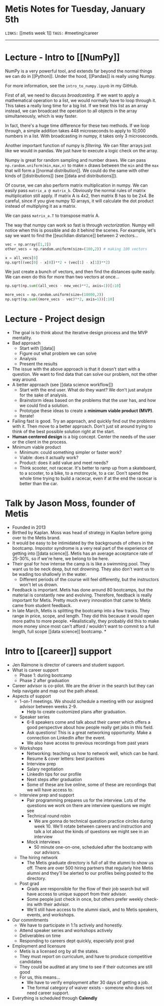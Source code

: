 # Metis Notes for Tuesday, January 5th
`LINKS:` [[metis week 1]]
`TAGS:` #meeting/career

---
# Lecture - Intro to [[NumPy]]
NumPy is a very powerful tool, and extends far beyond the normal things we can do in [[Python]]. Under the hood, [[Pandas]] is really using Numpy. 

For more information, see the `intro_to_numpy.ipynb` in my GitHub. 

First of all, we need to discuss *broadcasting.* If we want to apply a mathematical operation to a list, we would normally have to loop through it. This takes a really long time for a big list. If we treat this list as an array instead, we can broadcast the operation to all objects in the array simultaneously, which is way faster. 

In fact, there's a huge time difference for these two methods. If we loop through, a simple addition takes 448 microseconds to apply to 10,000 numbers in a list. With broadcasting in numpy, it takes only 3 microseconds. 

Another important function of numpy is *filtering.* We can filter arrays just like we would in pandas. We just have to execute a logic check on the array. 

Numpy is great for random sampling and number draws. We can pass `np.random.uniform(min,max,n)` to make `n` draws between the `min` and the `max` that will form a [[normal distribution]]. We could do the same with other kinds of [[distributions]] (see [[data and distributions]]).

Of course, we can also perform matrix multiplication in numpy. We can easily pass `matrix_a @ matrix_b`. Obviously the normal rules of matrix multiplication still apply. If matrix A is 4x2, then matrix B has to be 2x4. Be careful, since if you give numpy 1D arrays, it will calculate the dot product instead of multiplying it as a matrix. 

We can pass `matrix_a.T` to transpose matrix A. 

The way that numpy can work so fast is through *vectorization.* Numpy will notice when this is possible and do it behind the scenes. For example, let's say we want to find the [[euclidian distance]] between 2 vectors...

```python
vec = np.array([1,2])
other_vecs = np.random.uniform(size=(100,2)) # making 100 vectors

x = all_vecs[0]
np.sqrt((vec[0] - x[0])**2 + (vec[1] - x[1])**2)
```

We just create a bunch of vectors, and then find the distances quite easily. We can even do this for more than two vectors at once...
	
```python
np.sqrt(np.sum((all_vecs - new_vec)**2, axis=1))[:10]

more_vecs = np.random.uniform(size=(10000,2))
np.sqrt(np.sum((more_vecs - vec)**2, axis=1))[:10]
```

# Lecture - Project design
- The goal is to think about the iterative design process and the MVP mentality.
- Bad approach
	- Start with [[data]]
	- Figure out what problem we can solve
	- Analysis
	- Present the results
- The issue with the above approach is that it doesn't start with a question. We want to find data that can solve our problem, not the other way around. 
- A better approach (see [[data science workflow]])
	- Start with the end user. What do they want? We don't just analyze for the sake of analysis. 
	- Brainstorm ideas based on the problems that the user has, and how we could find a solution. 
	- Prototype these ideas to create a **minimum viable product (MVP)**. 
	- Iterate! 
- Failing fast is good. Try an approach, and quickly find out the problems with it. Then move to a better approach. Don't just sit around trying to think of the best possible solution right at the start. 
- **Human centered design** is a big concept. Center the needs of the user or the client in the process. 
- Minimum viable product
	- Minimum: could something simpler or faster work?
	- Viable: does it actually work?
	- Product: does it add value and meet needs?
	- Think scooter, not racecar. It's better to ramp up from a skateboard, to a scooter, to a bike, to a motorcycle, to a car. Don't spend the whole time trying to build a racecar, even if at the end the racecar is better than the car. 

# Talk by Jason Moss, founder of Metis
- Founded in 2013
- Birthed by Kaplan. Moss was head of strategy in Kaplan before going over to the Metis brand. 
- It would be easy to be intimidated by the backgrounds of others in the bootcamp. Impostor syndrome is a very real part of the experience of getting into [[data science]]. Metis has an average acceptance rate of 25-30%, so if we're here, we belong to be here. 
- Their goal for how intense the camp is is like a swimming pool. They want us to be neck deep, but not drowning. They also don't want us to be wading too shallowly in the water. 
	- Different periods of the course will feel differently, but the instructors won't let us drown. 
- Feedback is important. Metis has done around 80 bootcamps, but the material is constantly new and evolving. Therefore, feedback is really important for Metis. Pretty much every innovation that came to Metis came from student feedback. 
- In late March, Metis is splitting the bootcamp into a few tracks. They range in price, scope, and length. They did this because it would open more paths to more people. *Realistically, they probably did this to make more money since most can't afford / wouldn't want to commit to a full length, full scope [[data science]] bootcamp. *

# Intro to [[career]] support
- Jen Raimone is director of careers and student support. 
- What is career support
	- Phase 1: during bootcamp
	- Phase 2 after graduation
- Career advisor is co-pilot. We are the driver in the search but they can help navigate and map out the path ahead. 
- Aspects of support
	- 1-on-1 meetings. We should schedule a meeting with our assigned advisor between weeks 2-9. 
		- Help to create customized plans after graduation. 
	- Speaker series
		- 6-8 speakers come and talk about their career which offers a good perspective about how people really get jobs in this field. 
		- Ask questions! This is a great networking opportunity. Make a connection on LinkedIn after the event. 
		- We also have access to previous recordings from past years
	- Workshops
		- Networking: teaching us how to network well, which can be hard. 
		- Resume & cover letters: best practices
		- Interview prep
		- Salary negotiation
		- LinkedIn tips for our profile
		- Next steps after graduation
		- Some of these are live online, some of these are recordings that we will have access to. 
	- Interview prep and support
		- Pair programming prepares us for the interview. Lots of the questions we work on there are interview questions we might see
		- Technical round robin
			- We are gonna do technical question practice circles during week 10. We'll rotate between careers and instruction and talk a lot about the kinds of questions we might see in an interview
		- Mock interviews
			- 50 minute one-on-one, scheduled after the bootcamp with our advisors. 
	- The hiring network
		- The Metis graduate directory is full of all the alumni to show us off. There are over 500 hiring partners that regularly hire Metis alumni and they'll be alerted to our profiles being posted to the directory. 
	- Post grad
		- Grads are responsible for the flow of their job search but will have access to unique support from their advisor. 
		- Some people just check in once, but others prefer weekly check-ins with their advisor. 
		- We'll still have access to the alumni slack, and to Metis speakers, events, and workshops. 
- Our commitments
	- We have to participate in 1:1s actively and honestly. 
	- Attend speaker series and workshops actively
	- Deliverables on time
	- Responding to careers dept quickly, especially post grad
- Employment and licensure
	- Metis is a licensed org by all the states. 
	- They must report on curriculum, and have to produce competitive candidates
	- They could be audited at any time to see if their outcomes are still good
	- For us, this means...
		- We have to verify employment after 30 days of getting a job. 
		- The formal category of waiver exists - someone who does not need career support. 
- Everything is scheduled through **Calendly**